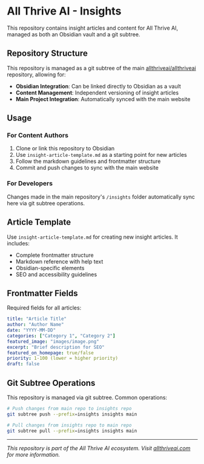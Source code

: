 # All Thrive AI - Insights

This repository contains insight articles and content for All Thrive AI, managed as both an Obsidian vault and a git subtree.

## Repository Structure

This repository is managed as a git subtree of the main [allthriveai/allthriveai](https://github.com/allthriveai/allthriveai) repository, allowing for:

- **Obsidian Integration**: Can be linked directly to Obsidian as a vault
- **Content Management**: Independent versioning of insight articles
- **Main Project Integration**: Automatically synced with the main website

## Usage

### For Content Authors
1. Clone or link this repository to Obsidian
2. Use `insight-article-template.md` as a starting point for new articles
3. Follow the markdown guidelines and frontmatter structure
4. Commit and push changes to sync with the main website

### For Developers
Changes made in the main repository's `/insights` folder automatically sync here via git subtree operations.

## Article Template

Use `insight-article-template.md` for creating new insight articles. It includes:
- Complete frontmatter structure
- Markdown reference with help text
- Obsidian-specific elements
- SEO and accessibility guidelines

## Frontmatter Fields

Required fields for all articles:
```yaml
title: "Article Title"
author: "Author Name"
date: "YYYY-MM-DD"
categories: ["Category 1", "Category 2"]
featured_image: "images/image.png"
excerpt: "Brief description for SEO"
featured_on_homepage: true/false
priority: 1-100 (lower = higher priority)
draft: false
```

## Git Subtree Operations

This repository is managed via git subtree. Common operations:

```bash
# Push changes from main repo to insights repo
git subtree push --prefix=insights insights main

# Pull changes from insights repo to main repo
git subtree pull --prefix=insights insights main
```

---

*This repository is part of the All Thrive AI ecosystem. Visit [allthriveai.com](https://allthriveai.com) for more information.*